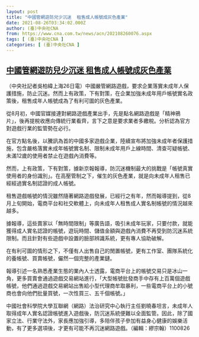```yaml
---
layout: post
title: "中國管網遊防兒少沉迷  租售成人帳號成灰色產業"
date: 2021-08-26T03:34:02.000Z
author: (臺)中央社CNA
from: https://www.cna.com.tw/news/acn/202108260076.aspx
tags: [ (臺)中央社CNA ]
categories: [ (臺)中央社CNA ]
---
```

<!--1629948842000-->
[中國管網遊防兒少沉迷  租售成人帳號成灰色產業](https://www.cna.com.tw/news/acn/202108260076.aspx)
------

<div>
<div></div><div class="paragraph"><p>（中央社記者吳柏緯上海26日電）中國嚴管網路遊戲，要求企業落實未成年人保護措施，防止沉迷。然而上有政策，下有對策，在企業加強未成年用戶帳號實名政策後，租售成年人帳號成為了有利可圖的灰色產業。</p><p>從8月初，中國官媒接連對網路遊戲產業出手，先是點名網路遊戲是「精神鴉片」，後再提稅收應向傳統行業看齊，言下之意是要求業者多繳稅。分析認為官方對遊戲行業的監管勢在必行。</p><p>在官方點名後，以騰訊為首的中國多家遊戲企業，陸續宣布將加強未成年者保護措施，包含嚴格落實未成年帳號實名制、限制未成年用戶上線時間、清查可疑帳號、未滿12歲的使用者禁止在遊戲內消費等。</p><p>然而，上有政策，下有對策，據新京報報導，防沉迷機制最大的挑戰是「帳號真實使用者的身份識別」。在高壓管制之下，催生的灰色產業，就是向未成年人租售已經經過實名制認證的成人帳號。</p><p>租售遊戲帳號的情況雖然隨著網路遊戲發展，已經行之有年，然而報導提到，從8月上旬開始，電商平台和社交軟體上，向未成年人租售成人實名制帳號的情況越來越多。</p><p>據報導，這些賣家以「無時間限制」等廣告語，吸引未成年玩家，只要付款，就能獲得成人實名認證的帳號，遊玩時間、儲值金額與遊戲內消費不再受到防沉迷系統限制。而且針對有些遊戲中設置的臉部辨識系統，更有專人協助破解。</p><p>在有利可圖的情形之下，不僅有人出售自己的閒置帳號，更有工作室、團隊系統化的養帳號、買賣帳號，儼然一個完整的產業鏈。</p><p>報導引述一名熟悉產業生態的業內人士透露，電商平台上的帳號交易只是冰山一角，更多買賣會通過遊戲交易網站進行，「大型帳號批發商手中存有上百萬個遊戲帳號，他們通過遊戲交易網站出售給小型代理商牟取暴利，一些電商平台上的小號商也會向他們批量買號，一次性買三、五千個帳號。」</p><p>中國社會科學院大學互聯網（網路）法治研究中心執行主任劉曉春坦言，未成年人取得成年人實名認證帳號進入遊戲後，防沉迷系統便難以全面監管。因此，除了國家立法、行業守法外，家長應加強引導，多陪伴孩子參加有益身心健康的娛樂活動，有了更多選項後，才更有可能不再沉迷網路遊戲。（編輯：繆宗翰）1100826</p></div>
</div>
